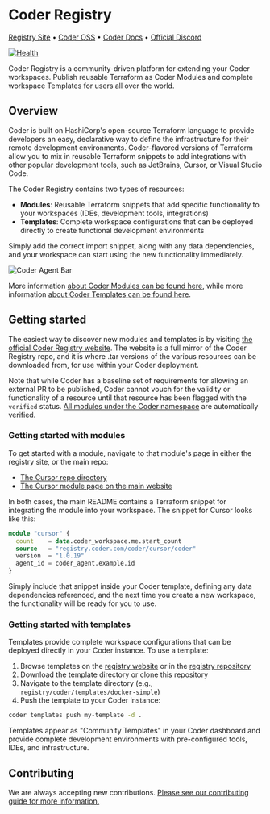# Coder Registry

[Registry Site](https://registry.coder.com) • [Coder OSS](https://github.com/coder/coder) • [Coder Docs](https://www.coder.com/docs) • [Official Discord](https://discord.gg/coder)

[![Health](https://github.com/coder/registry/actions/workflows/check_registry_site_health.yaml/badge.svg)](https://github.com/coder/registry/actions/workflows/check_registry_site_health.yaml)

Coder Registry is a community-driven platform for extending your Coder workspaces. Publish reusable Terraform as Coder Modules and complete workspace Templates for users all over the world.

## Overview

Coder is built on HashiCorp's open-source Terraform language to provide developers an easy, declarative way to define the infrastructure for their remote development environments. Coder-flavored versions of Terraform allow you to mix in reusable Terraform snippets to add integrations with other popular development tools, such as JetBrains, Cursor, or Visual Studio Code.

The Coder Registry contains two types of resources:

- **Modules**: Reusable Terraform snippets that add specific functionality to your workspaces (IDEs, development tools, integrations)
- **Templates**: Complete workspace configurations that can be deployed directly to create functional development environments

Simply add the correct import snippet, along with any data dependencies, and your workspace can start using the new functionality immediately.

![Coder Agent Bar](./images/coder-agent-bar.png)

More information [about Coder Modules can be found here](https://coder.com/docs/admin/templates/extending-templates/modules), while more information [about Coder Templates can be found here](https://coder.com/docs/admin/templates/creating-templates).

## Getting started

The easiest way to discover new modules and templates is by visiting [the official Coder Registry website](https://registry.coder.com/). The website is a full mirror of the Coder Registry repo, and it is where .tar versions of the various resources can be downloaded from, for use within your Coder deployment.

Note that while Coder has a baseline set of requirements for allowing an external PR to be published, Coder cannot vouch for the validity or functionality of a resource until that resource has been flagged with the `verified` status. [All modules under the Coder namespace](https://github.com/coder/registry/tree/main/registry/coder) are automatically verified.

### Getting started with modules

To get started with a module, navigate to that module's page in either the registry site, or the main repo:

- [The Cursor repo directory](https://github.com/coder/registry/tree/main/registry/coder/modules/cursor)
- [The Cursor module page on the main website](https://registry.coder.com/modules/cursor)

In both cases, the main README contains a Terraform snippet for integrating the module into your workspace. The snippet for Cursor looks like this:

```tf
module "cursor" {
  count    = data.coder_workspace.me.start_count
  source   = "registry.coder.com/coder/cursor/coder"
  version  = "1.0.19"
  agent_id = coder_agent.example.id
}
```

Simply include that snippet inside your Coder template, defining any data dependencies referenced, and the next time you create a new workspace, the functionality will be ready for you to use.

### Getting started with templates

Templates provide complete workspace configurations that can be deployed directly in your Coder instance. To use a template:

1. Browse templates on the [registry website](https://registry.coder.com/templates) or in the [registry repository](https://github.com/coder/registry/tree/main/registry)
2. Download the template directory or clone this repository
3. Navigate to the template directory (e.g., `registry/coder/templates/docker-simple`)
4. Push the template to your Coder instance:

```bash
coder templates push my-template -d .
```

Templates appear as "Community Templates" in your Coder dashboard and provide complete development environments with pre-configured tools, IDEs, and infrastructure.

## Contributing

We are always accepting new contributions. [Please see our contributing guide for more information.](./CONTRIBUTING.md)
